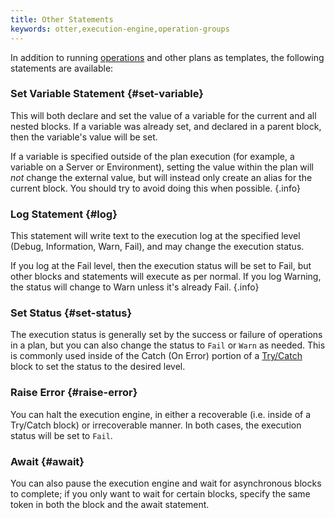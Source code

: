 ```yaml
---
title: Other Statements
keywords: otter,execution-engine,operation-groups
---
```


In addition to running [operations](/support/documentation/otter/reference/operations) and other plans as templates, the following statements are available:

### Set Variable Statement {#set-variable}

This will both declare and set the value of a variable for the current and all nested blocks. If a variable was already set, and declared in a parent block, then the variable's value will be set.

If a variable is specified outside of the plan execution (for example, a variable on a Server or Environment), setting the value within the plan will *not* change the external value, but will instead only create an alias for the current block. You should try to avoid doing this when possible. {.info}

### Log Statement {#log}

This statement will write text to the execution log at the specified level (Debug, Information, Warn, Fail), and may change the execution status.

If you log at the Fail level, then the execution status will be set to Fail, but other blocks and statements will execute as per normal. If you log Warning, the status will change to Warn unless it's already Fail. {.info}

### Set Status {#set-status}

The execution status is generally set by the success or failure of operations in a plan, but you can also change the status to `Fail` or `Warn` as needed. This is commonly used inside of the Catch (On Error) portion of a [Try/Catch](/support/documentation/otter/execution-engine/statements-and-blocks/try-catch) block to set the status to the desired level.

### Raise Error {#raise-error}

You can halt the execution engine, in either a recoverable (i.e. inside of a Try/Catch block) or irrecoverable manner. In both cases, the execution status will be set to `Fail`.

### Await {#await}

You can also pause the execution engine and wait for asynchronous blocks to complete; if you only want to wait for certain blocks, specify the same token in both the block and the await statement.
